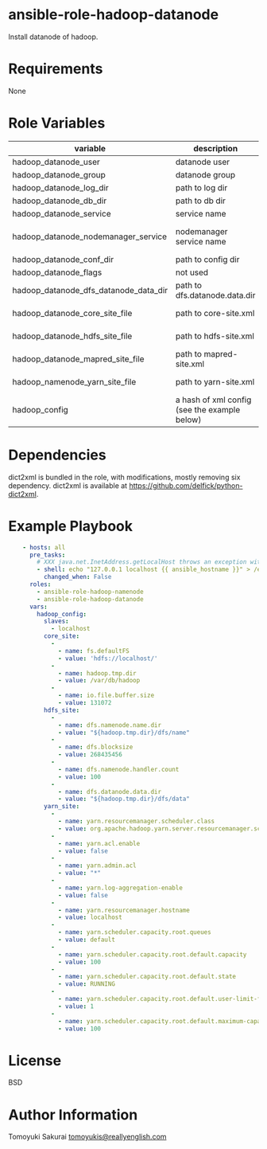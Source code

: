 # ansible-role-hadoop-datanode

Install datanode of hadoop.

# Requirements

None

# Role Variables

| variable | description | default |
|----------|-------------|---------|
| hadoop\_datanode\_user | datanode user | "{{ \_\_hadoop\_datanode\_user }}" |
| hadoop\_datanode\_group | datanode group | "{{ \_\_hadoop\_datanode\_group }}" |
| hadoop\_datanode\_log\_dir | path to log dir | /var/log/hadoop |
| hadoop\_datanode\_db\_dir | path to db dir | "{{ \_\_hadoop\_datanode\_db\_dir }}" |
| hadoop\_datanode\_service | service name | "{{ \_\_hadoop\_datanode\_service }}" |
| hadoop\_datanode\_nodemanager\_service | nodemanager service name | "{{ \_\_hadoop\_datanode\_nodemanager\_service }}" |
| hadoop\_datanode\_conf\_dir | path to config dir | "{{ \_\_hadoop\_datanode\_conf\_dir }}" |
| hadoop\_datanode\_flags | not used | "" |
| hadoop\_datanode\_dfs\_datanode\_data\_dir | path to dfs.datanode.data.dir | "{{ hadoop\_datanode\_db\_dir }}/dfs/data" |
| hadoop\_datanode\_core\_site\_file | path to core-site.xml | "{{ hadoop\_datanode\_conf\_dir }}/core-site.xml" |
| hadoop\_datanode\_hdfs\_site\_file | path to hdfs-site.xml | "{{ hadoop\_datanode\_conf\_dir }}/hdfs-site.xml" |
| hadoop\_datanode\_mapred\_site\_file | path to mapred-site.xml | "{{ hadoop\_datanode\_conf\_dir }}/mapred-site.xml" |
| hadoop\_namenode\_yarn\_site\_file | path to yarn-site.xml | "{{ hadoop\_datanode\_conf\_dir }}/yarn-site.xml" |
| hadoop\_config | a hash of xml config (see the example below) | {} |


# Dependencies

dict2xml is bundled in the role, with modifications, mostly removing six dependency. dict2xml is available at https://github.com/delfick/python-dict2xml.

# Example Playbook
```yaml
    - hosts: all
      pre_tasks:
        # XXX java.net.InetAddress.getLocalHost throws an exception without this
        - shell: echo "127.0.0.1 localhost {{ ansible_hostname }}" > /etc/hosts
          changed_when: False
      roles:
        - ansible-role-hadoop-namenode
        - ansible-role-hadoop-datanode
      vars:
        hadoop_config:
          slaves:
            - localhost
          core_site:
            - 
              - name: fs.defaultFS
              - value: 'hdfs://localhost/'
            -
              - name: hadoop.tmp.dir
              - value: /var/db/hadoop
            -
              - name: io.file.buffer.size
              - value: 131072
          hdfs_site:
            -
              - name: dfs.namenode.name.dir
              - value: "${hadoop.tmp.dir}/dfs/name"
            - 
              - name: dfs.blocksize
              - value: 268435456
            -
              - name: dfs.namenode.handler.count 
              - value: 100
            -
              - name: dfs.datanode.data.dir
              - value: "${hadoop.tmp.dir}/dfs/data"
          yarn_site:
            -
              - name: yarn.resourcemanager.scheduler.class
              - value: org.apache.hadoop.yarn.server.resourcemanager.scheduler.capacity.CapacityScheduler
            -
              - name: yarn.acl.enable
              - value: false
            -
              - name: yarn.admin.acl
              - value: "*"
            -
              - name: yarn.log-aggregation-enable
              - value: false
            -
              - name: yarn.resourcemanager.hostname
              - value: localhost
            -
              - name: yarn.scheduler.capacity.root.queues
              - value: default
            -
              - name: yarn.scheduler.capacity.root.default.capacity
              - value: 100
            -
              - name: yarn.scheduler.capacity.root.default.state
              - value: RUNNING
            -
              - name: yarn.scheduler.capacity.root.default.user-limit-factor
              - value: 1
            -
              - name: yarn.scheduler.capacity.root.default.maximum-capacity
              - value: 100
```

# License

BSD

# Author Information

Tomoyuki Sakurai <tomoyukis@reallyenglish.com>
